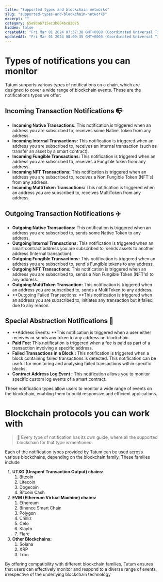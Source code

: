 ```yaml
---
title: "Supported types and blockchain networks"
slug: "supported-types-and-blockchain-networks"
excerpt: ""
category: 65e9ba6715ec3b004bc82075
hidden: false
createdAt: "Fri Mar 01 2024 07:37:38 GMT+0000 (Coordinated Universal Time)"
updatedAt: "Fri Mar 01 2024 08:09:35 GMT+0000 (Coordinated Universal Time)"
---
```

# Types of notifications you can monitor

Tatum supports various types of notifications on a chain, which are designed to cover a wide range of blockchain events. These are the notifications types we offer:

## Incoming Transaction Notifications 📭

- **Incoming Native Transactions:** This notification is triggered when an address you are subscribed to, receives some Native Token from any address.
- **Incoming Internal Transactions:** This notification is triggered when an address you are subscribed to, receives an Internal transaction (such as transfer an asset by a smart contract).
- **Incoming Fungible Transactions:** This notification is triggered when an address you are subscribed to, receives a Fungible token from any address.
- **Incoming NFT Transactions:** This notification is triggered when an address you are subscribed to, receives a Non Fungible Token (NFT's) from any address.
- **Incoming MultiToken Transactions:** This notification is triggered when an address you are subscribed to, receives MultiToken from any address.

## Outgoing Transaction Notifications ✈️

- **Outgoing Native Transactions:** This notification is triggered when an address you are subscribed to, sends some Native Token to any address.
- **Outgoing Internal Transactions:** This notification is triggered when an smart contract address you are subscribed to, sends assets to another address (Internal transaction).
- **Outgoing Fungible Transactions:** This notification is triggered when an address you are subscribed to, send's Fungible tokens to any address.
- **Outgoing NFT Transactions:** This notification is triggered when an address you are subscribed to, sends a Non Fungible Token (NFT's) to any address.
- **Outgoing MultiToken Transaction:** This notification is triggered when an address you are subscribed to, sends a MultiToken to any address.
- **Outgoing Failed Transactions: **This notification is triggered when an address you are subscribed to, initiates any transaction but it failed due to any reason.

## Special Abstraction Notifications 🔔

- **Address Events: **This notification is triggered when a user either receives or sends any token to any address on blockchain.
- **Paid Fee:** This notification is triggered when a fee is paid as part of a transaction involving a specific address.
- **Failed Transactions in a Block :** This notification is triggered when a block containing failed transactions is detected. This notification can be useful for monitoring and analysing failed transactions within specific blocks.
- **Contract Address Log Event :** This notification allows you to monitor specific custom log events of a smart contract.

These notification types allow users to monitor a wide range of events on the blockchain, enabling them to build responsive and efficient applications.

# Blockchain protocols you can work with

> 📘 Every type of notification has its own guide, where all the supported blockchain for that type is mentioned.

Each of the notification types provided by Tatum can be used across various blockchains, depending on the blockchain family. These families include

1. **UTXO (Unspent Transaction Output) chains:**
   1. Bitcoin
   2. Litecoin
   3. Dogecoin
   4. Bitcoin Cash
2. **EVM (Ethereum Virtual Machine) chains:**
   1. Ethereum
   2. Binance Smart Chain
   3. Polygon
   4. Chilliz
   5. Celo
   6. Klaytn
   7. Flare
3. **Other Blockchains:**
   1. Solana
   2. XRP
   3. Tron

By offering compatibility with different blockchain families, Tatum ensures that users can effectively monitor and respond to a diverse range of events, irrespective of the underlying blockchain technology
